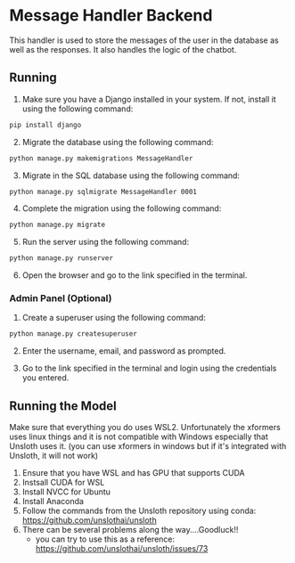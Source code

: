 # Message Handler Backend

This handler is used to store the messages of the user in the database as well as the responses. It also handles the logic of the chatbot.

## Running

1. Make sure you have a Django installed in your system. If not, install it using the following command:
```bash
pip install django
```

2. Migrate the database using the following command:
```bash
python manage.py makemigrations MessageHandler
```

3. Migrate in the SQL database using the following command:
```bash
python manage.py sqlmigrate MessageHandler 0001
```

4. Complete the migration using the following command:
```bash
python manage.py migrate
```

5. Run the server using the following command:
```bash
python manage.py runserver
```

6. Open the browser and go to the link specified in the terminal.


### Admin Panel (Optional)

1. Create a superuser using the following command:
```bash
python manage.py createsuperuser
```

2. Enter the username, email, and password as prompted.

3. Go to the link specified in the terminal and login using the credentials you entered.


## Running the Model

Make sure that everything you do uses WSL2. Unfortunately the xformers uses linux things and it is not compatible with Windows especially that Unsloth uses it. (you can use xformers in windows but if it's integrated with Unsloth, it will not work)

1. Ensure that you have WSL and has GPU that supports CUDA
2. Instsall CUDA for WSL
3. Install NVCC for Ubuntu
4. Install Anaconda
5. Follow the commands from the Unsloth repository using conda: https://github.com/unslothai/unsloth
6. There can be several problems along the way....Goodluck!!
    * you can try to use this as a reference: https://github.com/unslothai/unsloth/issues/73